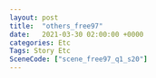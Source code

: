 ```yaml
---
layout: post
title:  "others_free97"
date:   2021-03-30 02:00:00 +0000
categories: Etc
Tags: Story Etc
SceneCode: ["scene_free97_q1_s20"]
---
```

